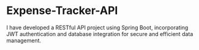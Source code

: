 # Expense-Tracker-API
I have developed a RESTful API project using Spring Boot, incorporating JWT authentication and database integration for secure and efficient data management.
